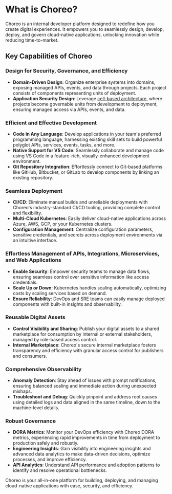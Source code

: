# What is Choreo?

Choreo is an internal developer platform designed to redefine how you create digital experiences. It empowers you to seamlessly design, develop, deploy, and govern cloud-native applications, unlocking innovation while reducing time-to-market.

## Key Capabilities of Choreo

### Design for Security, Governance, and Efficiency
- **Domain-Driven Design**: Organize enterprise systems into domains, exposing managed APIs, events, and data through projects. Each project consists of components representing units of deployment.
- **Application Security Design**: Leverage [cell-based architecture](https://github.com/wso2/reference-architecture/blob/master/reference-architecture-cell-based.md), where projects become governable units from development to deployment, ensuring managed access via APIs, events, and data.

### Efficient and Effective Development
- **Code in Any Language**: Develop applications in your team's preferred programming language, harnessing existing skill sets to build powerful polyglot APIs, services, events, tasks, and more.
- **Native Support for VS Code**: Seamlessly collaborate and manage code using VS Code in a feature-rich, visually-enhanced development environment.
- **Git Repository Integration**: Effortlessly connect to Git-based platforms like GitHub, Bitbucket, or GitLab to develop components by linking an existing repository.

### Seamless Deployment
- **CI/CD**: Eliminate manual builds and unreliable deployments with Choreo's industry-standard CI/CD tooling, providing complete control and flexibility.
- **Multi-Cloud Kubernetes**: Easily deliver cloud-native applications across Azure, AWS, GCP, or your Kubernetes clusters.
- **Configuration Management**: Centralize configuration parameters, sensitive credentials, and secrets across deployment environments via an intuitive interface.

### Effortless Management of APIs, Integrations, Microservices, and Web Applications
- **Enable Security**: Empower security teams to manage data flows, ensuring seamless control over sensitive information like access credentials.
- **Scale Up or Down**: Kubernetes handles scaling automatically, optimizing costs by scaling services based on demand.
- **Ensure Reliability**: DevOps and SRE teams can easily manage deployed components with built-in insights and observability.

### Reusable Digital Assets
- **Control Visibility and Sharing**: Publish your digital assets to a shared marketplace for consumption by internal or external stakeholders, managed by role-based access control.
- **Internal Marketplace**: Choreo's secure internal marketplace fosters transparency and efficiency with granular access control for publishers and consumers.

### Comprehensive Observability
- **Anomaly Detection**: Stay ahead of issues with prompt notifications, ensuring balanced scaling and immediate action during unexpected mishaps.
- **Troubleshoot and Debug**: Quickly pinpoint and address root causes using detailed logs and data aligned in the same timeline, down to the machine-level details.

### Robust Governance
- **DORA Metrics**: Monitor your DevOps efficiency with Choreo DORA metrics, experiencing rapid improvements in time from deployment to production safely and robustly.
- **Engineering Insights**: Gain visibility into engineering insights and advanced data analytics to make data-driven decisions, optimize processes, and improve efficiency.
- **API Analytics**: Understand API performance and adoption patterns to identify and resolve operational bottlenecks.

Choreo is your all-in-one platform for building, deploying, and managing cloud-native applications with ease, security, and efficiency.